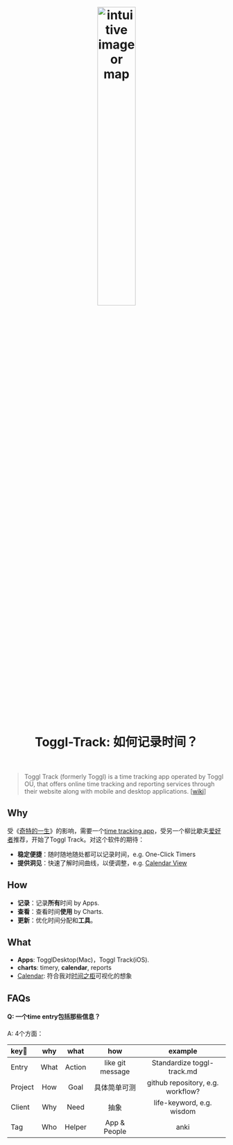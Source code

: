 <h1 align="center">
<br>
	<a href="https://www.wikiwand.com/en/Toggl_Track">
  <img src="https://i.imgur.com/cxnEjvV.png" alt="intuitive image or map" width=42%">
  </a>
  <br><br>
Toggl-Track: 如何记录时间？
  <br><br>
</h1>

> Toggl Track (formerly Toggl) is a time tracking app operated by Toggl OÜ, that offers online time tracking and reporting services through their website along with mobile and desktop applications. [[wiki](https://www.wikiwand.com/en/Toggl_Track)]

## Why 

受《[奇特的一生](https://book.douban.com/review/9866948/)》的影响，需要一个[time tracking app](https://www.wikiwand.com/en/Time-tracking_software)，受另一个柳比歇夫[爱好者](https://github.com/yaobinwen/robin_on_rails)推荐，开始了Toggl Track。对这个软件的期待：

* **稳定便捷**：随时随地随处都可以记录时间，e.g. One-Click Timers
* **提供洞见**：快速了解时间曲线，以便调整，e.g. [Calendar View](https://toggl.com/blog/calendar-view-feature)

## How

* **记录**：记录**所有**时间 by Apps.
* **查看**：查看时间**使用** by Charts.
* **更新**：优化时间分配和**工具**。

## What 

* **Apps**: TogglDesktop(Mac)，Toggl Track(iOS).
* **charts**: timery, **calendar**, reports
* [Calendar](https://toggl.com/blog/calendar-view-feature): 符合我对[时间之柜](https://willwang.cc/2020/02/time-cabinet)可视化的想象


## FAQs

#### Q: 一个time entry包括那些信息？

A: 4个方面：

| key🔑 | why | what | how | example |
| :-------- | :---------: | :----------: | :---------: |  :---------: |
| Entry | What | Action | like git message | Standardize toggl-track.md |
| Project | How | Goal | 具体简单可测  | github repository, e.g. workflow? |
| Client | Why | Need | 抽象 | life-keyword, e.g. wisdom |
| Tag | Who | Helper | App & People | anki |



